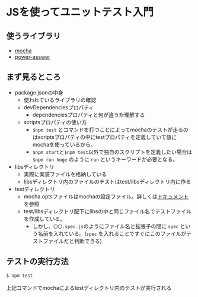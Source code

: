 # JSを使ってユニットテスト入門

## 使うライブラリ

- [mocha](https://mochajs.org/)
- [power-asswer](https://github.com/power-assert-js/power-assert)

## まず見るところ

- package.jsonの中身
  - 使われているライブラリの確認
  - devDependenciesプロパティ
    - dependenciesプロパティと何が違うか理解する
  - scriptsプロパティの使い方
    - `$npm test` とコマンドを打つことによってmochaのテストが走るのはscriptsプロパティの中にtestプロパティを定義していて値にmochaを使っているから。
    - `$npm start`と`$npm test`以外で独自のスクリプトを定義したい場合は `$npm run hoge` のように `run` というキーワードが必要となる。
- libsディレクトリ
  - 実際に実装ファイルを格納している
  - libsディレクトリ内のファイルのテストはtest/libsディレクトリ内に作る
- testディレクトリ
  - mocha.optsファイルはmochaの設定ファイル。詳しくは[ドキュメント](https://mochajs.org/#mochaopts)を参照
  - test/libsディレクトリ配下にlibsの中と同じファイル名でテストファイルを作成している。
    - しかし、`〇〇.spec.js`のようにファイル名と拡張子の間に `spec` という名前を入れている。(`spec` を入れることですぐにこのファイルがテストファイルだと判断できる)

## テストの実行方法

```js
$ npm test
```

上記コマンドでmochaによるtestディレクトリ内のテストが実行される